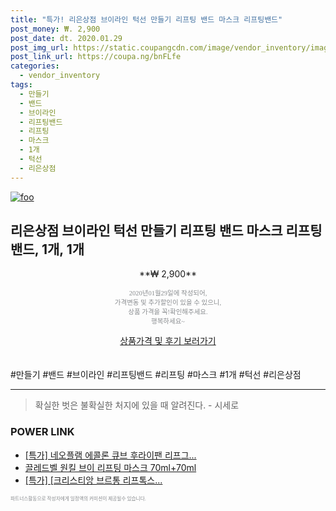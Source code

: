 ```yaml
--- 
title: "특가! 리은상점 브이라인 턱선 만들기 리프팅 밴드 마스크 리프팅밴드" 
post_money: ₩. 2,900 
post_date: dt. 2020.01.29 
post_img_url: https://static.coupangcdn.com/image/vendor_inventory/images/2018/11/30/18/0/00694c62-3ad2-402a-9c9c-59124831e8d1.jpg 
post_link_url: https://coupa.ng/bnFLfe 
categories: 
  - vendor_inventory 
tags: 
  - 만들기 
  - 밴드 
  - 브이라인 
  - 리프팅밴드 
  - 리프팅 
  - 마스크 
  - 1개 
  - 턱선 
  - 리은상점 
--- 
```

[![foo](https://static.coupangcdn.com/image/vendor_inventory/images/2018/11/30/18/0/00694c62-3ad2-402a-9c9c-59124831e8d1.jpg)](https://coupa.ng/bnFLfe) 

## 리은상점 브이라인 턱선 만들기 리프팅 밴드 마스크 리프팅밴드, 1개, 1개 
<p style="text-align: center;">**₩ 2,900**</p> 
<p style="text-align: center;"><span style="color: #898c8f; font-family: Georgia,Times,serif; font-size: 0.75em;">2020년01월29일에 작성되어, <br>가격변동 및 추가할인이 있을 수 있으니,<br> 상품 가격을 꼭!확인해주세요.<br>행복하세요~</span> 
</p>	 
<div markdown="0" style="text-align: center;"><a href="https://coupa.ng/bnFLfe" class="btn btn--success">상품가격 및 후기 보러가기</a></div> 
<br><br> 
  #만들기 #밴드 #브이라인 #리프팅밴드 #리프팅 #마스크 #1개 #턱선 #리은상점 
<hr> 

> 확실한 벗은 불확실한 처지에 있을 때 알려진다. - 시세로 


### POWER LINK

* <a href="https://blog.naver.com/sakai111/221786694563" target="_blank">[특가] 네오플램 에콜론 큐브 후라이팬 리프그...</a>
* <a href="https://blog.naver.com/fasyy4321/221789874471" target="_blank">끌레드벨 원킬 브이 리프팅 마스크 70ml+70ml</a>
* <a href="https://blog.naver.com/an0733/221786456965" target="_blank">[특가] [크리스티앙 브르통 리프톡스...</a>

<span style="color: #898c8f; font-family: Georgia,Times,serif; font-size: 0.55em;">파트너스활동으로 작성자에게 일정액의 커미션이 제공될수 있습니다.</span> 

